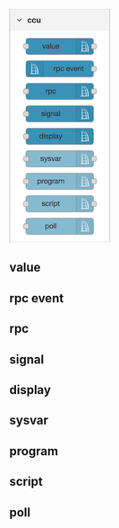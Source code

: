![](images/nodes.png)

## value

## rpc event

## rpc

## signal

## display

## sysvar

## program

## script

## poll